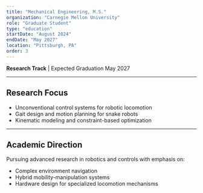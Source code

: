 ```yaml
---
title: "Mechanical Engineering, M.S."
organization: "Carnegie Mellon University"
role: "Graduate Student"
type: "education"
startDate: "August 2024"
endDate: "May 2027"
location: "Pittsburgh, PA"
order: 3
---
```


**Research Track** | Expected Graduation May 2027

---

## Research Focus

- Unconventional control systems for robotic locomotion
- Gait design and motion planning for snake robots
- Kinematic modeling and constraint-based optimization

---

## Academic Direction

Pursuing advanced research in robotics and controls with emphasis on:
- Complex environment navigation
- Hybrid mobility-manipulation systems
- Hardware design for specialized locomotion mechanisms
